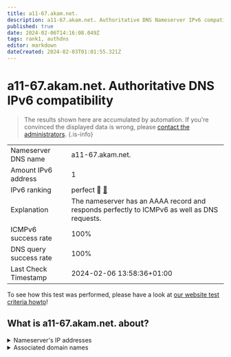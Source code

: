 ```yaml
---
title: a11-67.akam.net.
description: a11-67.akam.net. Authoritative DNS Nameserver IPv6 compatibility
published: true
date: 2024-02-06T14:16:08.049Z
tags: rank1, authdns
editor: markdown
dateCreated: 2024-02-03T01:01:55.321Z
---
```


# a11-67.akam.net. Authoritative DNS IPv6 compatibility

> The results shown here are accumulated by automation. If you're convinced the displayed data is wrong, please [contact the administrators](/howto/chat). 
{.is-info}




|   |   |
| - | - |
| Nameserver DNS name | a11-67.akam.net.
| Amount IPv6 address | 1
| IPv6 ranking | perfect :1st_place_medal: [🔗](/howto/ranking) |
| Explanation | The nameserver has an AAAA record and responds perfectly to ICMPv6 as well as DNS requests. |
| ICMPv6 success rate | 100%|
| DNS query success rate | 100% |
| Last Check Timestamp | 2024-02-06 13:58:36+01:00 |

To see how this test was performed, please have a look at [our website test criteria howto](/howto/testcriteria/authdns)!


## What is a11-67.akam.net. about?




<details>
<summary>Nameserver's IP addresses</summary>

2600:1480:1::43

</details>



<details>
<summary>Associated domain names</summary>

home.barclays

www.mufg.jp

</details>
